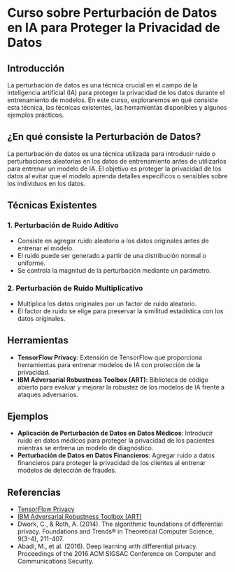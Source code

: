 # Curso sobre Perturbación de Datos en IA para Proteger la Privacidad de Datos

## Introducción
La perturbación de datos es una técnica crucial en el campo de la inteligencia artificial (IA) para proteger la privacidad de los datos durante el entrenamiento de modelos. En este curso, exploraremos en qué consiste esta técnica, las técnicas existentes, las herramientas disponibles y algunos ejemplos prácticos.

## ¿En qué consiste la Perturbación de Datos?

La perturbación de datos es una técnica utilizada para introducir ruido o perturbaciones aleatorias en los datos de entrenamiento antes de utilizarlos para entrenar un modelo de IA. El objetivo es proteger la privacidad de los datos al evitar que el modelo aprenda detalles específicos o sensibles sobre los individuos en los datos.

## Técnicas Existentes

### 1. Perturbación de Ruido Aditivo
   - Consiste en agregar ruido aleatorio a los datos originales antes de entrenar el modelo.
   - El ruido puede ser generado a partir de una distribución normal o uniforme.
   - Se controla la magnitud de la perturbación mediante un parámetro.

### 2. Perturbación de Ruido Multiplicativo
   - Multiplica los datos originales por un factor de ruido aleatorio.
   - El factor de ruido se elige para preservar la similitud estadística con los datos originales.

## Herramientas

- **TensorFlow Privacy**: Extensión de TensorFlow que proporciona herramientas para entrenar modelos de IA con protección de la privacidad.
- **IBM Adversarial Robustness Toolbox (ART)**: Biblioteca de código abierto para evaluar y mejorar la robustez de los modelos de IA frente a ataques adversarios.

## Ejemplos

- **Aplicación de Perturbación de Datos en Datos Médicos**: Introducir ruido en datos médicos para proteger la privacidad de los pacientes mientras se entrena un modelo de diagnóstico.
- **Perturbación de Datos en Datos Financieros**: Agregar ruido a datos financieros para proteger la privacidad de los clientes al entrenar modelos de detección de fraudes.

## Referencias
- [TensorFlow Privacy](https://github.com/tensorflow/privacy)
- [IBM Adversarial Robustness Toolbox (ART)](https://github.com/Trusted-AI/adversarial-robustness-toolbox)
- Dwork, C., & Roth, A. (2014). The algorithmic foundations of differential privacy. Foundations and Trends® in Theoretical Computer Science, 9(3-4), 211-407.
- Abadi, M., et al. (2016). Deep learning with differential privacy. Proceedings of the 2016 ACM SIGSAC Conference on Computer and Communications Security.
